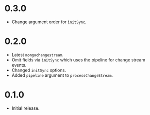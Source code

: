 # 0.3.0

* Change argument order for `initSync`.

# 0.2.0

* Latest `mongochangestream`.
* Omit fields via `initSync` which uses the pipeline for change stream events.
* Changed `initSync` options.
* Added `pipeline` argument to `processChangeStream`.

# 0.1.0

* Initial release.
